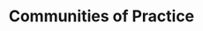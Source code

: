 ---
layout: topic
title: "Communities of Practice"
group: pedagogical-styles
category: communities-of-practice
permalink: /pedagogical-styles/communities-of-practice
sidebar:
  nav: "side-nav"
---